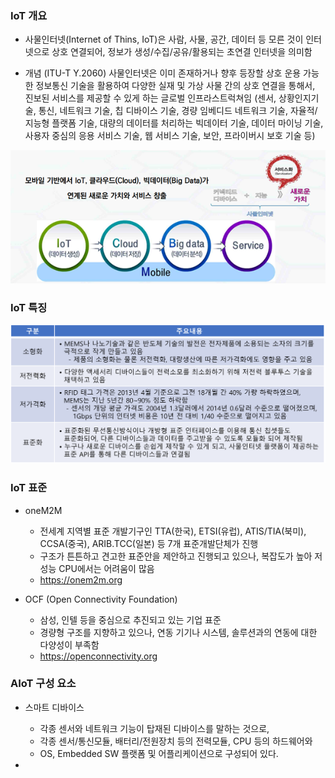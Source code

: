 ### IoT 개요   

* 사물인터넷(Internet of Thins, IoT)은 사람, 사물, 공간, 데이터 등 모른 것이 인터넷으로 상호 연결되어, 정보가 생성/수집/공유/활용되는 초연결 인터넷을 의미함


* 개념 (ITU-T Y.2060)
  사물인터넷은 이미 존재하거나 향후 등장할 상호 운용 가능한 정보통신 기술을 활용하여 다양한 실재 및 가상 사물 간의 상호 연결을 통해서, 진보된 서비스를 제공할 수 있게 하는 글로벌 인프라스트럭쳐임
  (센서, 상황인지기술, 통신, 네트워크 기술, 칩 디바이스 기술, 경량 임베디드 네트워크 기술, 자율적/지능형 플랫폼 기술, 대량의 데이터를 처리하는 빅데이터 기술, 데이터 마이닝 기술, 사용자 중심의 응용 서비스 기술, 웹 서비스 기술, 보안, 프라이버시 보호 기술 등)   
   
![IoT 개요](../images/IOT_outline.png)   

### IoT 특징    
   
![IoT 특징](../images/IOT_feature.png)   

   
### IoT 표준   


* oneM2M

  - 전세계 지역별 표준 개발기구인 TTA(한국), ETSI(유럽), ATIS/TIA(북미), CCSA(중국), ARIB.TCC(일본) 등 7개 표준개발단체가 진행   
  - 구조가 튼튼하고 견고한 표준안을 제안하고 진행되고 있으나, 복잡도가 높아 저성능 CPU에서는 어려움이 많음   
  - https://onem2m.org    



* OCF (Open Connectivity Foundation)

  - 삼성, 인텔 등을 중심으로 추진되고 있는 기업 표준   
  - 경량형 구조를 지향하고 있으나, 연동 기기나 시스템, 솔루션과의 연동에 대한 다양성이 부족함   
  - https://openconnectivity.org   

### AIoT 구성 요소   


* 스마트 디바이스     

  - 각종 센서와 네트워크 기능이 탑재된 디바이스를 말하는 것으로,
  - 각종 센서/통신모듈, 배터리/전원장치 등의 전력모듈, CPU 등의 하드웨어와 
  - OS, Embedded SW 플랫폼 및 어플리케이션으로 구성되어 있다.    

* 
